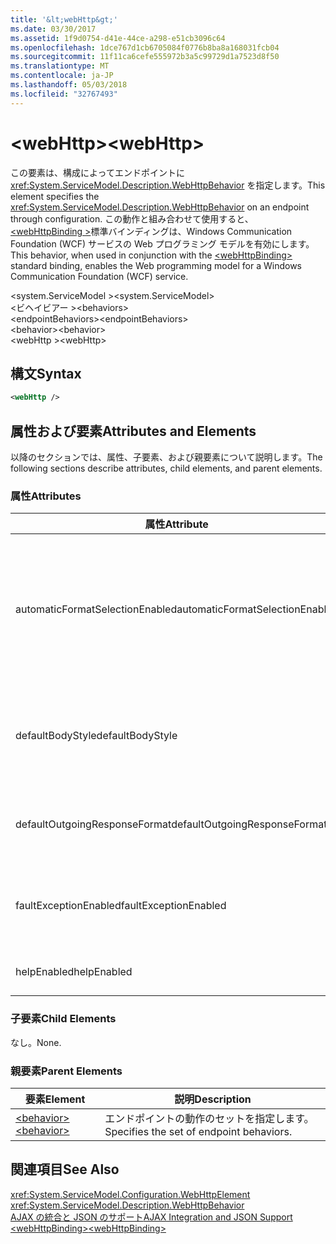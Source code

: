 ```yaml
---
title: '&lt;webHttp&gt;'
ms.date: 03/30/2017
ms.assetid: 1f9d0754-d41e-44ce-a298-e51cb3096c64
ms.openlocfilehash: 1dce767d1cb6705084f0776b8ba8a168031fcb04
ms.sourcegitcommit: 11f11ca6cefe555972b3a5c99729d1a7523d8f50
ms.translationtype: MT
ms.contentlocale: ja-JP
ms.lasthandoff: 05/03/2018
ms.locfileid: "32767493"
---
```

# <a name="ltwebhttpgt"></a><span data-ttu-id="76966-102">&lt;webHttp&gt;</span><span class="sxs-lookup"><span data-stu-id="76966-102">&lt;webHttp&gt;</span></span>
<span data-ttu-id="76966-103">この要素は、構成によってエンドポイントに <xref:System.ServiceModel.Description.WebHttpBehavior> を指定します。</span><span class="sxs-lookup"><span data-stu-id="76966-103">This element specifies the <xref:System.ServiceModel.Description.WebHttpBehavior> on an endpoint through configuration.</span></span> <span data-ttu-id="76966-104">この動作と組み合わせて使用すると、 [ \<webHttpBinding >](../../../../../docs/framework/configure-apps/file-schema/wcf/webhttpbinding.md)標準バインディングは、Windows Communication Foundation (WCF) サービスの Web プログラミング モデルを有効にします。</span><span class="sxs-lookup"><span data-stu-id="76966-104">This behavior, when used in conjunction with the [\<webHttpBinding>](../../../../../docs/framework/configure-apps/file-schema/wcf/webhttpbinding.md) standard binding, enables the Web programming model for a Windows Communication Foundation (WCF) service.</span></span>  
  
 <span data-ttu-id="76966-105">\<system.ServiceModel ></span><span class="sxs-lookup"><span data-stu-id="76966-105">\<system.ServiceModel></span></span>  
<span data-ttu-id="76966-106">\<ビヘイビアー ></span><span class="sxs-lookup"><span data-stu-id="76966-106">\<behaviors></span></span>  
<span data-ttu-id="76966-107">\<endpointBehaviors></span><span class="sxs-lookup"><span data-stu-id="76966-107">\<endpointBehaviors></span></span>  
<span data-ttu-id="76966-108">\<behavior></span><span class="sxs-lookup"><span data-stu-id="76966-108">\<behavior></span></span>  
<span data-ttu-id="76966-109">\<webHttp ></span><span class="sxs-lookup"><span data-stu-id="76966-109">\<webHttp></span></span>  
  
## <a name="syntax"></a><span data-ttu-id="76966-110">構文</span><span class="sxs-lookup"><span data-stu-id="76966-110">Syntax</span></span>  
  
```xml  
<webHttp />  
```  
  
## <a name="attributes-and-elements"></a><span data-ttu-id="76966-111">属性および要素</span><span class="sxs-lookup"><span data-stu-id="76966-111">Attributes and Elements</span></span>  
 <span data-ttu-id="76966-112">以降のセクションでは、属性、子要素、および親要素について説明します。</span><span class="sxs-lookup"><span data-stu-id="76966-112">The following sections describe attributes, child elements, and parent elements.</span></span>  
  
### <a name="attributes"></a><span data-ttu-id="76966-113">属性</span><span class="sxs-lookup"><span data-stu-id="76966-113">Attributes</span></span>  
  
|<span data-ttu-id="76966-114">属性</span><span class="sxs-lookup"><span data-stu-id="76966-114">Attribute</span></span>|<span data-ttu-id="76966-115">説明</span><span class="sxs-lookup"><span data-stu-id="76966-115">Description</span></span>|  
|---------------|-----------------|  
|<span data-ttu-id="76966-116">automaticFormatSelectionEnabled</span><span class="sxs-lookup"><span data-stu-id="76966-116">automaticFormatSelectionEnabled</span></span>|<span data-ttu-id="76966-117">このプロパティが `true` に設定されている場合は、使用する最適な形式が WCF インフラストラクチャで決定されます。</span><span class="sxs-lookup"><span data-stu-id="76966-117">When this property is set to `true`, the WCF infrastructure determines the best format to use.</span></span> <span data-ttu-id="76966-118">形式の自動選択は、既定で、下位互換性のために無効になっています。</span><span class="sxs-lookup"><span data-stu-id="76966-118">Automatic format selection is disabled by default for backwards compatibility.</span></span> <span data-ttu-id="76966-119">形式の自動選択は、プログラムで有効にすることも、構成ファイルを使用して有効にすることもできます。</span><span class="sxs-lookup"><span data-stu-id="76966-119">Automatic format selection can be enabled programmatically or through configuration.</span></span>|  
|<span data-ttu-id="76966-120">defaultBodyStyle</span><span class="sxs-lookup"><span data-stu-id="76966-120">defaultBodyStyle</span></span>|<span data-ttu-id="76966-121">返されたメッセージの既定の本文のスタイルを指定します。</span><span class="sxs-lookup"><span data-stu-id="76966-121">Specifies the default body style of returned messages.</span></span> <span data-ttu-id="76966-122">詳細については、次を参照してください。<xref:System.ServiceModel.Web.WebMessageBodyStyle>と[WCF Web HTTP 書式](../../../../../docs/framework/wcf/feature-details/wcf-web-http-formatting.md)です。</span><span class="sxs-lookup"><span data-stu-id="76966-122">For more information, see <xref:System.ServiceModel.Web.WebMessageBodyStyle> and [WCF Web HTTP Formatting](../../../../../docs/framework/wcf/feature-details/wcf-web-http-formatting.md).</span></span>|  
|<span data-ttu-id="76966-123">defaultOutgoingResponseFormat</span><span class="sxs-lookup"><span data-stu-id="76966-123">defaultOutgoingResponseFormat</span></span>|<span data-ttu-id="76966-124">メッセージの既定の送信応答形式を指定します。</span><span class="sxs-lookup"><span data-stu-id="76966-124">Specifies the default outgoing response format for messages.</span></span> <span data-ttu-id="76966-125">詳細については、次を参照してください。 [WCF Web HTTP 書式](../../../../../docs/framework/wcf/feature-details/wcf-web-http-formatting.md)です。</span><span class="sxs-lookup"><span data-stu-id="76966-125">For more information, see [WCF Web HTTP Formatting](../../../../../docs/framework/wcf/feature-details/wcf-web-http-formatting.md).</span></span>|  
|<span data-ttu-id="76966-126">faultExceptionEnabled</span><span class="sxs-lookup"><span data-stu-id="76966-126">faultExceptionEnabled</span></span>|<span data-ttu-id="76966-127">内部サーバー エラー (HTTP ステータス コード: 500) が発生したときに FaultException が生成されるかどうかを指定するフラグを取得または設定します。</span><span class="sxs-lookup"><span data-stu-id="76966-127">Gets or sets the flag that specifies whether a FaultException is generated when an internal server error (HTTP status code: 500) occurs.</span></span>|  
|<span data-ttu-id="76966-128">helpEnabled</span><span class="sxs-lookup"><span data-stu-id="76966-128">helpEnabled</span></span>|<span data-ttu-id="76966-129">ヘルプ ページが有効かどうかを示す値を取得または設定します。</span><span class="sxs-lookup"><span data-stu-id="76966-129">Gets or sets a value that determines if the Help page is enabled.</span></span>|  
  
### <a name="child-elements"></a><span data-ttu-id="76966-130">子要素</span><span class="sxs-lookup"><span data-stu-id="76966-130">Child Elements</span></span>  
 <span data-ttu-id="76966-131">なし。</span><span class="sxs-lookup"><span data-stu-id="76966-131">None.</span></span>  
  
### <a name="parent-elements"></a><span data-ttu-id="76966-132">親要素</span><span class="sxs-lookup"><span data-stu-id="76966-132">Parent Elements</span></span>  
  
|<span data-ttu-id="76966-133">要素</span><span class="sxs-lookup"><span data-stu-id="76966-133">Element</span></span>|<span data-ttu-id="76966-134">説明</span><span class="sxs-lookup"><span data-stu-id="76966-134">Description</span></span>|  
|-------------|-----------------|  
|[<span data-ttu-id="76966-135">\<behavior></span><span class="sxs-lookup"><span data-stu-id="76966-135">\<behavior></span></span>](../../../../../docs/framework/configure-apps/file-schema/wcf/behavior-of-endpointbehaviors.md)|<span data-ttu-id="76966-136">エンドポイントの動作のセットを指定します。</span><span class="sxs-lookup"><span data-stu-id="76966-136">Specifies the set of endpoint behaviors.</span></span>|  
  
## <a name="see-also"></a><span data-ttu-id="76966-137">関連項目</span><span class="sxs-lookup"><span data-stu-id="76966-137">See Also</span></span>  
 <xref:System.ServiceModel.Configuration.WebHttpElement>  
 <xref:System.ServiceModel.Description.WebHttpBehavior>  
 [<span data-ttu-id="76966-138">AJAX の統合と JSON のサポート</span><span class="sxs-lookup"><span data-stu-id="76966-138">AJAX Integration and JSON Support</span></span>](../../../../../docs/framework/wcf/feature-details/ajax-integration-and-json-support.md)  
 [<span data-ttu-id="76966-139">\<webHttpBinding></span><span class="sxs-lookup"><span data-stu-id="76966-139">\<webHttpBinding></span></span>](../../../../../docs/framework/configure-apps/file-schema/wcf/webhttpbinding.md)

